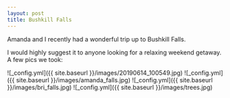 ```yaml
---
layout: post
title: Bushkill Falls
---
```


Amanda and I recently had a wonderful trip up to Bushkill Falls.

I would highly suggest it to anyone looking for a relaxing weekend getaway.  A few pics we took:

![_config.yml]({{ site.baseurl }}/images/20190614_100549.jpg)
![_config.yml]({{ site.baseurl }}/images/amanda_falls.jpg)
![_config.yml]({{ site.baseurl }}/images/bri_falls.jpg)
![_config.yml]({{ site.baseurl }}/images/trees.jpg)